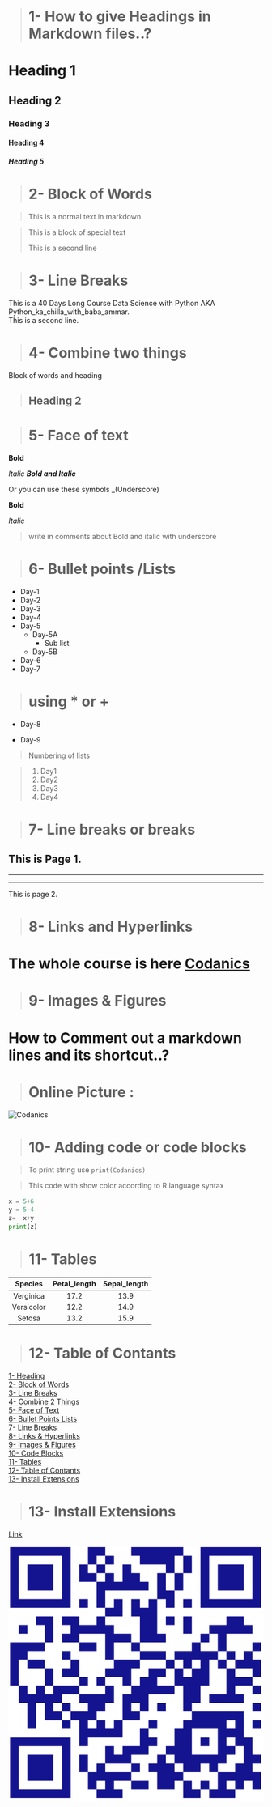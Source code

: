 > # 1- How to give Headings in Markdown files..?

# Heading 1
## Heading 2
### Heading 3
#### Heading 4
##### Heading 5


> # 2- Block of Words 

> This is a normal text in markdown.


> This is a block of special text
> 
> This is a second line

> # 3- Line Breaks
This is a 40 Days Long Course Data Science with Python AKA 
Python_ka_chilla_with_baba_ammar.\
This is a second line.

> # 4- Combine two things 
Block of words and heading
> ## Heading 2

> # 5- Face  of text
**Bold**

*Italic*
***Bold and Italic***

Or you can use these symbols 
_(Underscore)

__Bold__

_Italic_

> write in comments about Bold and italic with underscore


> # 6- Bullet points /Lists

- Day-1 
- Day-2
- Day-3
- Day-4
- Day-5
    - Day-5A
      - Sub list
    - Day-5B
- Day-6
- Day-7
> #  using * or +
* Day-8
+ Day-9

> Numbering of lists

> 1. Day1
> 2. Day2
> 3. Day3
> 4. Day4

> # 7- Line breaks or breaks
This is Page 1.
---
___
***
 This is page 2. 
> # 8- Links and Hyperlinks

[Codanics]:https://www.youtube.com/watch?v=qJqAXjz-Rh4&list=PL9XvIvvVL50Fba7psesg6ynQXdipw-yoN&index=14

 #  The whole course is here [Codanics]

> # 9- Images & Figures

<!-- ![QR](QRCode.png) -->

# How to Comment out a markdown lines and its shortcut..?


> # Online Picture :

![Codanics](https://www.google.com/search?q=codanics+image&oq=codanics+image+&gs_lcrp=EgZjaHJvbWUyBggAEEUYOTIHCAEQIRigATIHCAIQIRigATIHCAMQIRigATIHCAQQIRigAdIBCTE0NDAwajBqN6gCALACAA&sourceid=chrome&ie=UTF-8#imgrc=sLu31Fdx7ki_VM)


> # 10- Adding code or code blocks

> To print string use `print(Codanics)`


> This code with show color according to R language syntax


```python
x = 5+6
y = 5-4
z=  x+y
print(z)

```


> # 11- Tables
| Species | Petal_length | Sepal_length |
|:-------:|:------------:|:-------------:|
|Verginica  | 17.2|        13.9|
|Versicolor | 12.2|        14.9|
|Setosa     | 13.2|        15.9|

> # 12- Table of Contants

[1- Heading](#1--how-to-give-headings-in-markdown-files)\
[2- Block of Words](#2--block-of-words)\
[3- Line Breaks](#3--line-breaks)\
[4- Combine 2 Things](#4--combine-two-things)\
[5- Face of Text](#5--face-of-text)\
[6- Bullet Points Lists](#6--bullet-points-lists)\
[7- Line Breaks](#7--line-breaks-or-breaks)\
[8- Links & Hyperlinks](#8--links-and-hyperlinks)\
[9- Images & Figures](#9--images--figures)\
[10- Code Blocks](#10--adding-code-or-code-blocks)\
[11- Tables](#11--tables)\
[12- Table of Contants](#12--table-of-contants)\
[13- Install Extensions](#13--install-extensions)


> # 13- Install Extensions

[Link](https://www.youtube.com/watch?v=qJqAXjz-Rh4&list=PL9XvIvvVL50Fba7psesg6ynQXdipw-yoN&index=16)

![Image](QRCode.png)